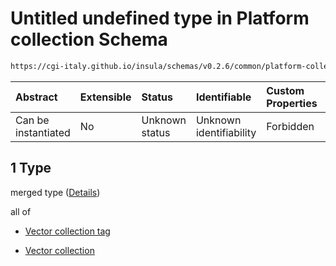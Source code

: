 # Untitled undefined type in Platform collection Schema

```txt
https://cgi-italy.github.io/insula/schemas/v0.2.6/common/platform-collection.schema.json#/oneOf/1
```



| Abstract            | Extensible | Status         | Identifiable            | Custom Properties | Additional Properties | Access Restrictions | Defined In                                                                                                 |
| :------------------ | :--------- | :------------- | :---------------------- | :---------------- | :-------------------- | :------------------ | :--------------------------------------------------------------------------------------------------------- |
| Can be instantiated | No         | Unknown status | Unknown identifiability | Forbidden         | Allowed               | none                | [platform-collection.schema.json\*](schemas/common/platform-collection.schema.json) |

## 1 Type

merged type ([Details](platform-collection-oneof-1.md))

all of

* [Vector collection tag](platform-collection-defs-vector-collection-tag.md)

* [Vector collection](vector-collection.md)
